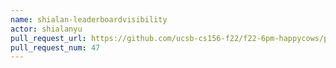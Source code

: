```yaml
---
name: shialan-leaderboardvisibility
actor: shialanyu
pull_request_url: https://github.com/ucsb-cs156-f22/f22-6pm-happycows/pull/47
pull_request_num: 47
---
```

